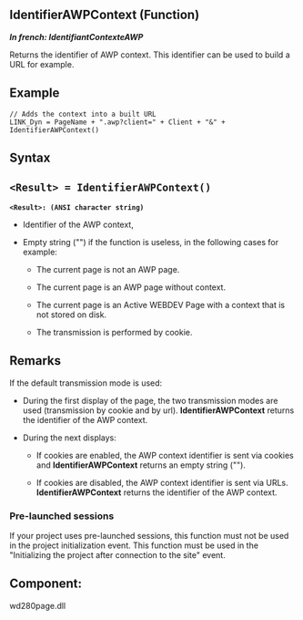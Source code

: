 
## IdentifierAWPContext (Function)

***In french: IdentifiantContexteAWP***



<a name="XUse"></a>
<a name="Use"></a>
<a name="description"></a>
Returns the identifier of AWP context. This identifier can be used to build a URL for example.
<a name="Example1"></a>
<a name="sample_code"></a>

## Example


```wl
// Adds the context into a built URL
LINK_Dyn = PageName + ".awp?client=" + Client + "&" + IdentifierAWPContext()
```

<a name="XSYNTAX"></a>
<a name="SYNTAX1"></a>

## Syntax

`<Result> = IdentifierAWPContext()`
---

**`<Result>: (ANSI character string)`**



- Identifier of the AWP context, 

- Empty string ("") if the function is useless, in the following cases for example:

	- The current page is not an AWP page.

	- The current page is an AWP page without context.

	- The current page is an Active WEBDEV Page with a context that is not stored on disk.  

	- The transmission is performed by cookie. 









<a name="NOTE0"></a>

## Remarks
If the default transmission mode is used: 

- During the first display of the page, the two transmission modes are used (transmission by cookie and by url). **IdentifierAWPContext** returns the identifier of the AWP context. 

- During the next displays: 

	- If cookies are enabled, the AWP context identifier is sent via cookies and **IdentifierAWPContext** returns an empty string (""). 

	- If cookies are disabled, the AWP context identifier is sent via URLs. **IdentifierAWPContext** returns the identifier of the AWP context. 








### Pre-launched sessions
<a name="prelaunched_sessions_ELTPARAGRAPHE000053"></a>

If your project uses pre-launched sessions, this function must not be used in the project initialization event. This function must be used in the "Initializing the project after connection to the site" event. 





<a name="XComponent"></a>

## Component:
wd280page.dll
